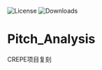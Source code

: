 ![License](https://img.shields.io/badge/license-MIT-blue) ![Downloads](https://img.shields.io/pypi/dm/your-package-name)
# Pitch_Analysis
CREPE项目复刻
